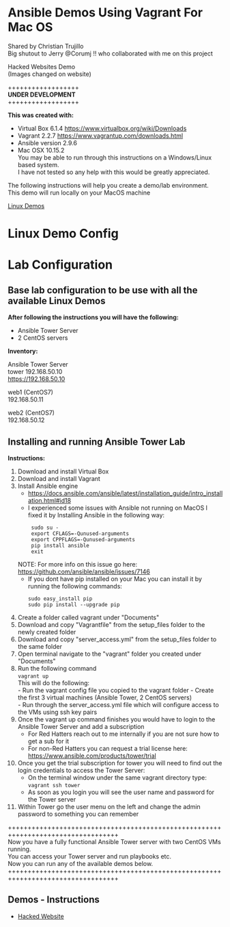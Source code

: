 # Ansible Demos Using Vagrant For Mac OS 
Shared by Christian Trujillo  
Big shutout to Jerry @Corumj !! who collaborated with me on this project  

Hacked Websites Demo  
(Images changed on website)

++++++++++++++++++  
<b>UNDER DEVELOPMENT </b>  
++++++++++++++++++  


<b>This was created with: </b> 
- Virtual Box 6.1.4 https://www.virtualbox.org/wiki/Downloads  
- Vagrant 2.2.7 https://www.vagrantup.com/downloads.html  
- Ansible version 2.9.6
- Mac OSX 10.15.2   
You may be able to run through this instructions on a Windows/Linux based system.  
I have not tested so any help with this would be greatly appreciated.   


The following instructions will help you create a demo/lab environment.  
This demo will run locally on your MacOS machine

[Linux Demos](atd#linux-demo-config)



# Linux Demo Config
<h1>Lab Configuration</h1>
<h2>Base lab configuration to be use with all the available Linux Demos</h2>  

<b>After following the instructions you will have the following:</b>  

- Ansible Tower Server  
- 2 CentOS servers

<b>Inventory:</b>

Ansible Tower Server  
tower
192.168.50.10  
https://192.168.50.10

web1  (CentOS7)  
192.168.50.11  

web2  (CentOS7)  
192.168.50.12  

<h2>Installing and running Ansible Tower Lab</h2>
<b>Instructions: </b>

1. Download and install Virtual Box
2. Download and install Vagrant
3. Install Ansible engine
    - https://docs.ansible.com/ansible/latest/installation_guide/intro_installation.html#id18  
    - I experienced some issues with Ansible not running on MacOS I fixed it by Installing Ansible in the following way:  
       ```
        sudo su -
        export CFLAGS=-Qunused-arguments
        export CPPFLAGS=-Qunused-arguments 
        pip install ansible
        exit
        ```
     NOTE: For more info on this issue go here: https://github.com/ansible/ansible/issues/7146
     - If you dont have pip installed on your Mac you can install it by running the following commands:
       ```
       sudo easy_install pip
       sudo pip install --upgrade pip
       ```
4. Create a folder called vagrant under "Documents"
5. Download and copy "Vagrantfile" from the setup_files folder to the newly created folder
6. Download and copy "server_access.yml" from the setup_files folder to the same folder
7. Open terminal navigate to the "vagrant" folder you created under "Documents"
8. Run the following command  
    `vagrant up `   
    This will do the following:  
        - Run the vagrant config file you copied to the vagrant folder 
        - Create the first 3 virtual machines (Ansible Tower, 2 CentOS servers)  
        - Run through the server_access.yml file which will configure access to the VMs using ssh key pairs  
9. Once the vagrant up command finishes you would have to login to the Ansible Tower Server and add a subscription  
    - For Red Hatters reach out to me internally if you are not sure how to get a sub for it
    - For non-Red Hatters you can request a trial license here: https://www.ansible.com/products/tower/trial  
10. Once you get the trial subscription for tower you will need to find out the login credentials to access the Tower Server:
    - On the terminal window under the same vagrant directory type: `vagrant ssh tower`  
    - As soon as you login you will see the user name and password for the Tower server
11. Within Tower go the user menu on the left and change the admin password to something you can remember

++++++++++++++++++++++++++++++++++++++++++++++++++++++++++++++++++++++++++++++++++  
Now you have a fully functional Ansible Tower server with two CentOS VMs running.   
You can access your Tower server and run playbooks etc.  
Now you can run any of the available demos below. 
++++++++++++++++++++++++++++++++++++++++++++++++++++++++++++++++++++++++++++++++++  

<h2>Demos - Instructions</h2>
<ul>
  <li><a href="https://github.com/m1820/atd/blob/master/Demos/Linux/hacked_website_demo/Instructions.md">Hacked Website</a> </li> 
</ul>
